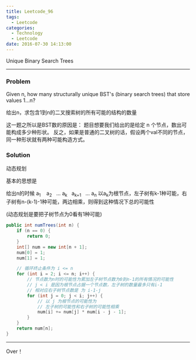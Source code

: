 ```yaml
---
title: Leetcode_96
tags:
  - Leetcode
categories:
  - Technology
  - Leetcode
date: 2016-07-30 14:13:00
---
```

Unique Binary Search Trees
<!-- more -->

***

### Problem
Given n, how many structurally unique BST's (binary search trees) that store values 1...n?

给出n，求包含1到n的二叉搜索树的所有可能的结构的数量

这一题之所以是BST数的原因是：
题目想要我们给出的是给定 n 个节点，数出可能构成多少种形状。
反之，如果是普通的二叉树的话，假设两个val不同的节点，同一种形状就有两种可能构造方式。

### Solution 
动态规划

基本的思想是

给出n的时候
a<sub>1</sub> &nbsp;&nbsp; a<sub>2</sub> &nbsp; ... a<sub>k</sub> &nbsp; a<sub>k+1</sub> &nbsp; ... a<sub>n</sub>
以a<sub>k</sub>为根节点，左子树有k-1种可能，右子树有n-(k-1)-1种可能，两边相乘，则得到这种情况下总的可能性

(动态规划是要把子树节点为0看有1种可能)

``` java
public int numTrees(int n) {
    if (n == 0) {
        return 0;
    }
    int[] num = new int[n + 1];
    num[0] = 1;
    num[1] = 1;

    // 循环终止条件为 i <= n
    for (int i = 2; i <= n; i++) {
        // 节点数为n时的可能性为累加左子树节点数为0到n-1的所有情况的可能性
        // j < i 是因为根节点占据一个节点数，左子树的数量最多只有i-1
        // 相对应右子树节点数是 为 i-1-j
        for (int j = 0; j < i; j++) {
            // 以 j 为根节点的可能性为
            // 左子树的可能性和右子树的可能性相乘
            num[i] += num[j] * num[i - j - 1];
        }
    }
    return num[n];
}
```

*** 

Over！










































